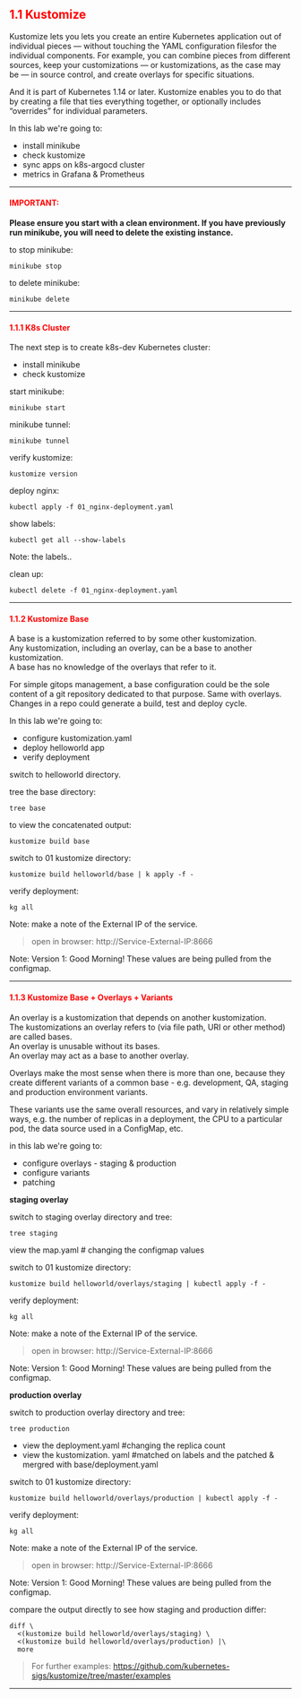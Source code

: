 ## <font color='red'> 1.1 Kustomize </font>
Kustomize lets you lets you create an entire Kubernetes application out of individual pieces — without touching the YAML configuration filesfor the individual components.  For example, you can combine pieces from different sources, keep your customizations — or kustomizations, as the case may be — in source control, and create overlays for specific situations. 


And it is part of Kubernetes 1.14 or later. Kustomize enables you to do that by creating a file that ties everything together, or optionally includes “overrides” for individual parameters.

In this lab we're going to:
* install minikube
* check kustomize
* sync apps on k8s-argocd cluster
* metrics in Grafana & Prometheus

---

#### <font color='red'>IMPORTANT:</font> 
<strong>Please ensure you start with a clean environment. 
If you have previously run minikube, you will need to delete the existing instance.</strong>

to stop  minikube:
```
minikube stop
```
to delete  minikube:
```
minikube delete
```

---


#### <font color='red'> 1.1.1 K8s Cluster </font>
The next step is to create k8s-dev Kubernetes cluster: 
* install minikube
* check kustomize

start minikube:
```
minikube start
```
minikube tunnel:
```
minikube tunnel
```
verify kustomize:
```
kustomize version
```

deploy nginx:
```
kubectl apply -f 01_nginx-deployment.yaml
```
show labels:
```
kubectl get all --show-labels
```
Note: the labels..

clean up:
```
kubectl delete -f 01_nginx-deployment.yaml
```

---

#### <font color='red'> 1.1.2 Kustomize Base </font>
A base is a kustomization referred to by some other kustomization.  
Any kustomization, including an overlay, can be a base to another kustomization.  
A base has no knowledge of the overlays that refer to it.  

For simple gitops management, a base configuration could be the sole content of a git repository dedicated to that purpose. Same with overlays. Changes in a repo could generate a build, test and deploy cycle.

In this lab we're going to:
* configure kustomization.yaml
* deploy helloworld app
* verify deployment

switch to helloworld directory.

tree the base directory:
```
tree base
```
to view the concatenated output:
```
kustomize build base
```
switch to 01 kustomize directory:
```
kustomize build helloworld/base | k apply -f -
```
verify deployment:
```
kg all
```
Note: make a note of the External IP of the service.

 > open in browser: http://Service-External-IP:8666

Note: Version 1: Good Morning!  These values are being pulled from the configmap. 

--- 

#### <font color='red'> 1.1.3 Kustomize Base + Overlays + Variants </font>
An overlay is a kustomization that depends on another kustomization.  
The kustomizations an overlay refers to (via file path, URI or other method) are called bases.  
An overlay is unusable without its bases.  
An overlay may act as a base to another overlay.  

Overlays make the most sense when there is more than one, because they create different variants of a common base - e.g. development, QA, staging and production environment variants.  

These variants use the same overall resources, and vary in relatively simple ways, e.g. the number of replicas in a deployment, the CPU to a particular pod, the data source used in a ConfigMap, etc.  

in this lab we're going to:
* configure overlays - staging & production
* configure variants
* patching

**staging overlay**

switch to staging overlay directory and tree:
```
tree staging
```
view the map.yaml # changing the configmap values

switch to 01 kustomize directory:
```
kustomize build helloworld/overlays/staging | kubectl apply -f -
```
verify deployment:
```
kg all
```
Note: make a note of the External IP of the service.

 > open in browser: http://Service-External-IP:8666

Note: Version 1: Good Morning!  These values are being pulled from the configmap. 


**production overlay**

switch to production overlay directory and tree:
```
tree production
```
* view the deployment.yaml #changing the replica count
* view the kustomization. yaml #matched on labels and the patched & mergred with base/deployment.yaml

switch to 01 kustomize directory:
```
kustomize build helloworld/overlays/production | kubectl apply -f -
```
verify deployment:
```
kg all
```
Note: make a note of the External IP of the service.

 > open in browser: http://Service-External-IP:8666

Note: Version 1: Good Morning!  These values are being pulled from the configmap. 

compare the output directly to see how staging and production differ:
```
diff \
  <(kustomize build helloworld/overlays/staging) \
  <(kustomize build helloworld/overlays/production) |\
  more
```

  > For further examples: https://github.com/kubernetes-sigs/kustomize/tree/master/examples


---